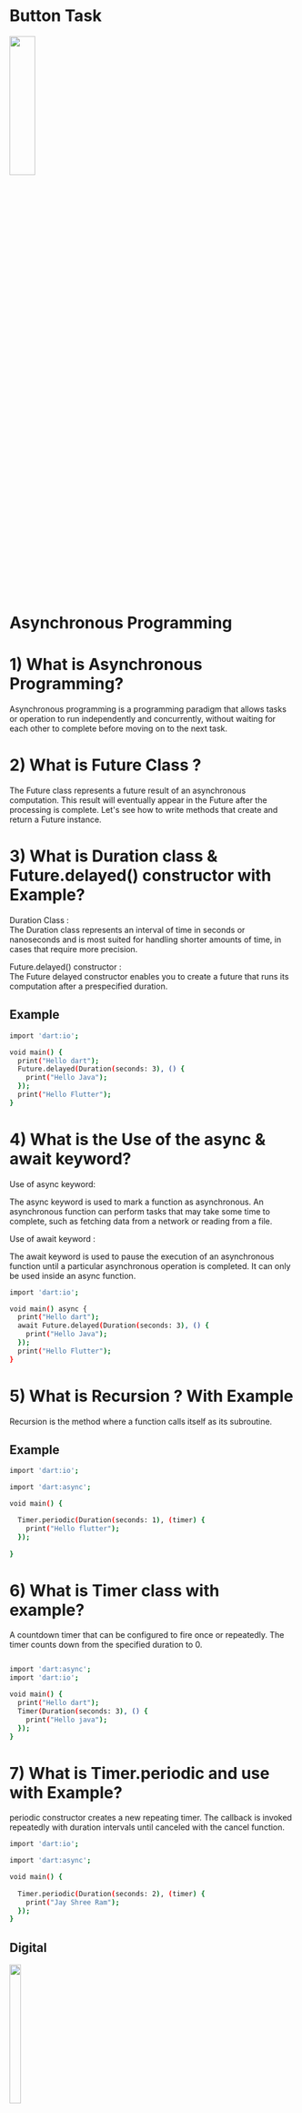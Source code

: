 # Button Task


  <img src = "https://github.com/Shalu6634/time_daily_task/assets/149373622/664c2317-134f-48fb-b764-5f566fbc275f" width = 30%  height = 25%>

# Asynchronous Programming
# 1) What is Asynchronous Programming?

  Asynchronous programming is a programming paradigm that allows tasks or operation to run independently and concurrently, 
  without waiting for each other to complete before moving on to the next task. 

# 2) What is Future Class ?

  The Future class represents a future result of an asynchronous computation. This result will eventually appear in the Future 
  after the processing is complete. Let's see how to write methods that create and return a Future instance.

# 3) What is Duration class & Future.delayed() constructor with Example?
Duration Class :   
The Duration class represents an interval of time in seconds or nanoseconds and is most suited for handling shorter amounts of time, in cases that require more precision.

Future.delayed() constructor :  
The Future delayed constructor enables you to create a future that runs its computation after a prespecified duration.

## Example

```bash
import 'dart:io';

void main() {
  print("Hello dart");
  Future.delayed(Duration(seconds: 3), () {
    print("Hello Java");
  });
  print("Hello Flutter");
}
```


# 4) What is the Use of the async & await keyword?
Use of async keyword:

The async keyword is used to mark a function as asynchronous. An asynchronous function can perform tasks that
may take some time to complete, such as fetching data from a network or reading from a file. 

Use of await keyword :

The await keyword is used to pause the execution of an asynchronous function until a particular asynchronous operation is completed. It can only be used inside an async function.

```bash
import 'dart:io';

void main() async {
  print("Hello dart");
  await Future.delayed(Duration(seconds: 3), () {
    print("Hello Java");
  });
  print("Hello Flutter");
}

```

# 5) What is Recursion ? With Example
Recursion is the method where a function calls itself as its subroutine.

## Example

```bash
import 'dart:io';

import 'dart:async';

void main() {

  Timer.periodic(Duration(seconds: 1), (timer) {
    print("Hello flutter");
  });
  
}
```
# 6) What is Timer class with example?
A countdown timer that can be configured to fire once or repeatedly. The timer counts down from the specified duration to 0.

```bash

import 'dart:async';
import 'dart:io';

void main() {
  print("Hello dart");
  Timer(Duration(seconds: 3), () {
    print("Hello java");
  });
}

```

# 7) What is Timer.periodic and use with Example?
periodic constructor creates a new repeating timer. The callback is invoked repeatedly with duration intervals until canceled with the cancel function.

```bash
import 'dart:io';

import 'dart:async';

void main() {
  
  Timer.periodic(Duration(seconds: 2), (timer) {
    print("Jay Shree Ram");
  });
}
```

## Digital
<img src = "https://github.com/Shalu6634/time_daily_task/assets/149373622/dadb39d0-f825-4b23-9406-0728591e8a34" width = 20%  height = 25%>


https://github.com/Shalu6634/time_daily_task/assets/149373622/e5df370d-cf67-4a50-a2c5-494ff7952973

## Analog
<img src ="https://github.com/Shalu6634/time_daily_task/assets/149373622/8ba8c6bd-d07b-4574-be1c-1a4da3e1ef90" width = 20%  height = 25%>

https://github.com/Shalu6634/time_daily_task/assets/149373622/22bb2d02-0299-4f50-8b35-84f3a88bff52



## Strap watch
<img src ="https://github.com/Shalu6634/time_daily_task/assets/149373622/63f1fb47-c8b0-4c13-954f-4f2dab3c52db" width = 20%  height = 25%>


https://github.com/Shalu6634/time_daily_task/assets/149373622/0acb73d0-880a-4457-be80-8a7f2b5cae15



